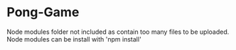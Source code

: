 # Pong-Game
Node modules folder not included as contain too many files to be uploaded.
<br>
Node modules can be install with 'npm install'
